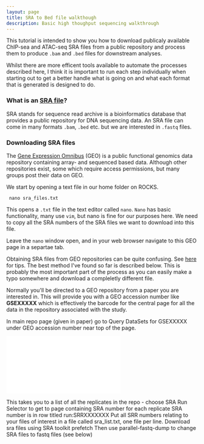 ```yaml
---
layout: page
title: SRA to Bed file walkthough
description: Basic high thoughput sequencing walkthrough
---
```


This tutorial is intended to show you how to download publicaly available ChIP-sea and ATAC-seq SRA files 
from a public repository and process them to produce `.bam` and `.bed` files for downstream analyses. 

Whilst there are more efficent tools available to automate the processes described here, I think it is 
important to run each step individually when starting out to get a better handle what is going on and 
what each format that is generated is designed to do.  

### What is an [SRA file](https://en.wikipedia.org/wiki/Sequence_Read_Archive)?

SRA stands for sequence read archive is a bioinformatics database that provides a public repository 
for DNA sequencing data. An SRA file can come in many formats `.bam`, `.bed` etc. but we are interested 
in `.fastq` files.

### Downloading SRA files

The [Gene Expression Omnibus](https://www.ncbi.nlm.nih.gov/geo/) (GEO) is a public functional genomics data 
repository containing array- and sequenced based data. Although other repositories exist, some which require 
access permissions, but many groups post their data on GEO. 

We start by opening a text file in our home folder on ROCKS.

     nano sra_files.txt

This opens a `.txt` file in the text editor called `nano`. `Nano` has basic functionality, many use `vim`, 
but nano is fine for our purposes here. We need to copy all the SRA numbers of the SRA files we want to 
download into this file. 

Leave the `nano` window open, and in your web browser navigate to this GEO page in a separtae tab. 

Obtaining SRA files from GEO repositories can be quite confusing. See [here](https://www.biostars.org/p/111040/) 
for tips. The best method I've found so far is described below. This is probably the most important part of the 
process as you can easily make a typo somewhere and download a compleletly different file. 

Normally you'll be directed to a GEO repository from a paper you are interested in. This will provide you with 
a GEO accession number like **GSEXXXXX** which is effectively the barcode for the central page for all the data
in the repository associated with the study.

In main repo page (given in paper) go to Query DataSets for GSEXXXXX under GEO accession number near top of the page.

![useful image](/c8000xd3/big-c1477909/web_pages/assets/geo_screenshot1.pdf)

This takes you to a list of all the replicates in the repo - choose SRA Run Selector to get to page containing SRA number for each replicate
SRA number is in row titled run:SRRXXXXXXX
Put all SRR numbers relating to your files of interest in a file called sra_list.txt, one file per line.
Download sra files using SRA toolkit prefetch
Then use parallel-fastq-dump to change SRA files to fastq files (see below)
